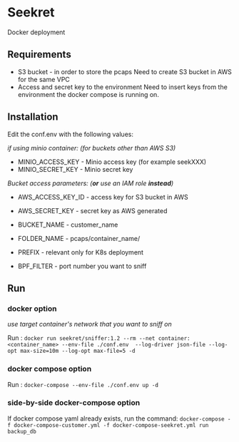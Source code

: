 Seekret
=======
Docker deployment

## Requirements

 - S3 bucket - in order to store the pcaps
 	Need to create S3 bucket in AWS for the same VPC
 - Access and secret key to the environment 
 	Need to insert keys from the environment the docker compose is running on.

## Installation

Edit the conf.env with the following values:

_if using minio container: (for buckets other than AWS S3)_
- MINIO_ACCESS_KEY      - Minio access key (for example seekXXX)
- MINIO_SECRET_KEY      - Minio secret key

_Bucket access parameters: (**or** use an IAM role **instead**)_ 
- AWS_ACCESS_KEY_ID     - access key for S3 bucket in AWS
- AWS_SECRET_KEY        - secret key as AWS generated

- BUCKET_NAME           - customer_name
- FOLDER_NAME           - pcaps/container_name/
- PREFIX                - relevant only for K8s deployment
- BPF_FILTER            - port number you want to sniff

## Run
### docker option

_use target container's network that you want to sniff on_

Run : `docker run seekret/sniffer:1.2 --rm --net container:<container_name> --env-file ./conf.env  --log-driver json-file --log-opt max-size=10m --log-opt max-file=5 -d` 

### docker compose option
Run : `docker-compose --env-file ./conf.env up -d`

### side-by-side docker-compose option
If docker compose yaml already exists, run the command:
`docker-compose -f docker-compose-customer.yml -f docker-compose-seekret.yml run backup_db`
